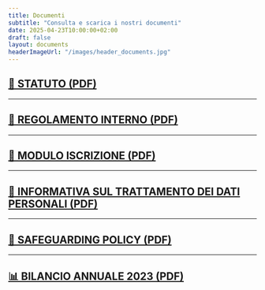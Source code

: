 ```yaml
---
title: Documenti
subtitle: "Consulta e scarica i nostri documenti"
date: 2025-04-23T10:00:00+02:00
draft: false
layout: documents
headerImageUrl: "/images/header_documents.jpg"
---
```


## [📘 STATUTO (PDF)](https://drive.google.com/file/d/1BA9wfiCDgNVFWOGvk_vOfVo62lqJmszV/view?usp=drive_link)

---

## [📄 REGOLAMENTO INTERNO (PDF)](https://drive.google.com/file/d/1AbbPfDozJZsYORotCZJvlJNxt9Wu3a9M/view?usp=drive_link)

 ---

## [📝 MODULO ISCRIZIONE (PDF)](https://drive.google.com/file/d/18SKDteIabwMtwuqJ_U2x0cG2YbgKiOMa/view?usp=sharing)

---

## [📝 INFORMATIVA SUL TRATTAMENTO DEI DATI PERSONALI (PDF)](https://drive.google.com/file/d/1GWNTb9RRR3z3JqXzp1i88707AaVnCTJN/view?usp=sharing)

---

## [📄 SAFEGUARDING POLICY (PDF)](https://drive.google.com/file/d/1-8hH1SPCRm16Tg-a4LIgxXPvyT0IWQdw/view?usp=drive_link)

---

## [📊 BILANCIO ANNUALE 2023 (PDF)](https://drive.google.com/file/d/1UchaQOag-Dxh0mxgU_HaR4MKGEin47kD/view?usp=sharing)